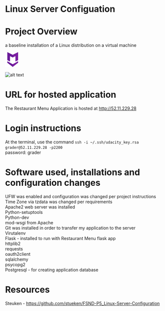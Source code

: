 # Linux Server Configuation

# Project Overview
a baseline installation of a Linux distribution on a virtual machine

![alt text](https://github.com/adam-p/markdown-here/raw/master/src/common/images/icon48.png "Logo Title Text 1")

![alt text](https://github.com/smandekar1/Project-5-Linux-Server-Config/raw/master/RestaurantApp.png "Logo Title Text 1")

# URL for hosted application 
The Restaurant Menu Application is hosted at http://52.11.229.28

# Login instructions 
At the terminal, use the command `ssh -i ~/.ssh/udacity_key.rsa grader@52.11.229.28 -p2200`    
password: grader

# Software used, installations and configuration changes 
UFW was enabled and configuration was changed per project instructions   
Time Zone via tzdata was changed per requirements   
Apache2 web server was installed   
Python-setuptools  
Python-dev   
mod-wsgi from Apache  
Git was installed in order to transfer my application to the server  
Virutalenv   
Flask - installed to run with Restaurant Menu flask app  
httplib2   
requests   
oauth2client   
sqlalchemy  
psycopg2   
Postgresql - for creating application database   


# Resources 
Steuken - https://github.com/stueken/FSND-P5_Linux-Server-Configuration

